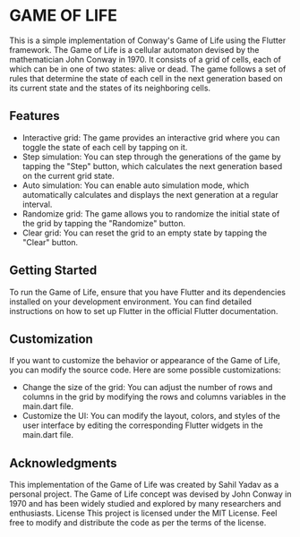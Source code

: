 # GAME OF LIFE
This is a simple implementation of Conway's Game of Life using the Flutter framework. The Game of Life is a cellular automaton devised by the mathematician John Conway in 1970. It consists of a grid of cells, each of which can be in one of two states: alive or dead. The game follows a set of rules that determine the state of each cell in the next generation based on its current state and the states of its neighboring cells.

## Features
* Interactive grid: The game provides an interactive grid where you can toggle the state of each cell by tapping on it.
* Step simulation: You can step through the generations of the game by tapping the "Step" button, which calculates the next generation based on the current grid state.
* Auto simulation: You can enable auto simulation mode, which automatically calculates and displays the next generation at a regular interval.
* Randomize grid: The game allows you to randomize the initial state of the grid by tapping the "Randomize" button.
* Clear grid: You can reset the grid to an empty state by tapping the "Clear" button.

## Getting Started
To run the Game of Life, ensure that you have Flutter and its dependencies installed on your development environment. You can find detailed instructions on how to set up Flutter in the official Flutter documentation.

## Customization
If you want to customize the behavior or appearance of the Game of Life, you can modify the source code. Here are some possible customizations:

* Change the size of the grid: You can adjust the number of rows and columns in the grid by modifying the rows and columns variables in the main.dart file.
* Customize the UI: You can modify the layout, colors, and styles of the user interface by editing the corresponding Flutter widgets in the main.dart file.

## Acknowledgments
This implementation of the Game of Life was created by Sahil Yadav as a personal project.
The Game of Life concept was devised by John Conway in 1970 and has been widely studied and explored by many researchers and enthusiasts.
License
This project is licensed under the MIT License. Feel free to modify and distribute the code as per the terms of the license.